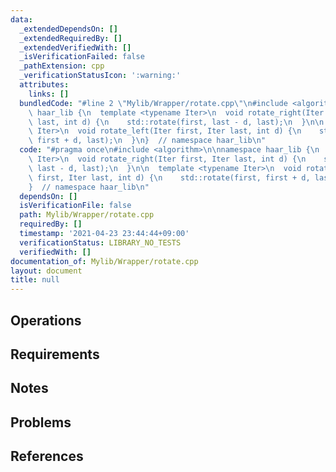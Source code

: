 ```yaml
---
data:
  _extendedDependsOn: []
  _extendedRequiredBy: []
  _extendedVerifiedWith: []
  _isVerificationFailed: false
  _pathExtension: cpp
  _verificationStatusIcon: ':warning:'
  attributes:
    links: []
  bundledCode: "#line 2 \"Mylib/Wrapper/rotate.cpp\"\n#include <algorithm>\n\nnamespace\
    \ haar_lib {\n  template <typename Iter>\n  void rotate_right(Iter first, Iter\
    \ last, int d) {\n    std::rotate(first, last - d, last);\n  }\n\n  template <typename\
    \ Iter>\n  void rotate_left(Iter first, Iter last, int d) {\n    std::rotate(first,\
    \ first + d, last);\n  }\n}  // namespace haar_lib\n"
  code: "#pragma once\n#include <algorithm>\n\nnamespace haar_lib {\n  template <typename\
    \ Iter>\n  void rotate_right(Iter first, Iter last, int d) {\n    std::rotate(first,\
    \ last - d, last);\n  }\n\n  template <typename Iter>\n  void rotate_left(Iter\
    \ first, Iter last, int d) {\n    std::rotate(first, first + d, last);\n  }\n\
    }  // namespace haar_lib\n"
  dependsOn: []
  isVerificationFile: false
  path: Mylib/Wrapper/rotate.cpp
  requiredBy: []
  timestamp: '2021-04-23 23:44:44+09:00'
  verificationStatus: LIBRARY_NO_TESTS
  verifiedWith: []
documentation_of: Mylib/Wrapper/rotate.cpp
layout: document
title: null
---
```


## Operations

## Requirements

## Notes

## Problems

## References
